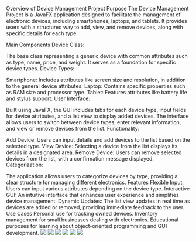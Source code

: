 Overview of Device Management Project
Purpose
The Device Management Project is a JavaFX application designed to facilitate the management of electronic devices, including smartphones, laptops, and tablets. It provides users with a structured way to add, view, and remove devices, along with specific details for each type.

Main Components
Device Class:

The base class representing a generic device with common attributes such as type, name, price, and weight. It serves as a foundation for specific device types.
Device Types:

Smartphone: Includes attributes like screen size and resolution, in addition to the general device attributes.
Laptop: Contains specific properties such as RAM size and processor type.
Tablet: Features attributes like battery life and stylus support.
User Interface:

Built using JavaFX, the GUI includes tabs for each device type, input fields for device attributes, and a list view to display added devices.
The interface allows users to switch between device types, enter relevant information, and view or remove devices from the list.
Functionality:

Add Device: Users can input details and add devices to the list based on the selected type.
View Device: Selecting a device from the list displays its details in a designated area.
Remove Device: Users can remove selected devices from the list, with a confirmation message displayed.
Categorization:

The application allows users to categorize devices by type, providing a clear structure for managing different electronics.
Features
Flexible Input: Users can input various attributes depending on the device type.
Interactive GUI: An intuitive interface that enhances user experience and simplifies device management.
Dynamic Updates: The list view updates in real time as devices are added or removed, providing immediate feedback to the user.
Use Cases
Personal use for tracking owned devices.
Inventory management for small businesses dealing with electronics.
Educational purposes for learning about object-oriented programming and GUI development.
![](https://github.com/user-attachments/assets/a8cbc996-54a1-442d-846a-3cf52ba5217b)
![](https://github.com/user-attachments/assets/b380c703-fcbb-4ac9-ada7-ffbda0947edf)
![](https://github.com/user-attachments/assets/2be1170a-4d35-413d-92d7-132da4393ceb)
![](https://github.com/user-attachments/assets/3fce529b-0c2c-43d5-bd37-3ef21dd19b5a)
![](https://github.com/user-attachments/assets/1b65a002-42d2-4d2b-9925-5e90ebfc5112)
![](https://github.com/user-attachments/assets/4a11c530-8513-4372-ab23-e72053e68eb2)

